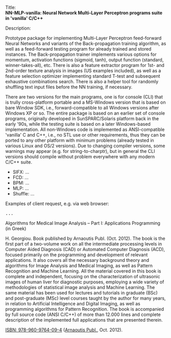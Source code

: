 Title:<br/>
<b>NN-MLP-vanilla: Neural Network Multi-Layer Perceptron programs suite in 'vanilla' C/C++</b>

Description:<br/>
<p>Prototype package for implementing Multi-Layer Perceptron feed-forward Neural Networks and variants of the Back-propagation training algorithm, as well as a feed-forward testing program for already trained and stored instances. The Back-propagation trainer implements various options for momentum, activation functions (sigmoid, tanh), output function (standard, winner-takes-all), etc. There is also a feature extractor program for 1st- and 2nd-order texture analysis in images (US examples included), as well as a feature selection optimizer implementing standard T-test and subsequent exhaustive combinations search. There is also a helper tool for randomly shuffling text input files before the NN training, if necessary.</p>
<p>There are two versions for the main programs, one is for console (CLI) that is trully cross-platform portable and a MS-Windows version that is based on bare Window SDK, i.e., forward-compatible to all Windows versions after Windows XP or so. The entire package is based on an earlier set of console programs, originally developed in SunSPARC/Solaris platform back in the early '90s, while the testing suite is based on a later Windows-based implementation. All non-Windows code is implemented as ANSI-compatible 'vanilla' C and C++, i.e., no STL use or other requirements, thus they can be ported to any other platform with minimum problems (already tested in various Linux and OS/2 versions). Due to changing compiler versions, some warnings may appear (e.g. for string-to-charptr), but in general the CLI versions should compile without problem everywhere with any modern C/C++ suite.</p>
<ul>
  <li>SIFX: ...</li>
  <li>FCD: ...</li>
  <li>BPM: ...</li>
  <li>MLP: ...</li>
  <li>Shuffle: ...</li>
</ul>

Examples of client request, e.g. via web browser:
<pre>
...
</pre>

<p>Algorithms for Medical Image Analysis – Part I: Applications Programming (in Greek)</p>
<p>H. Georgiou. Book published by Arnaoutis Publ. (Oct. 2012). The book is the first part of a two-volume work on all the intermediate processing levels in Computer Aided Diagnosis (CAD) or Automated Computer Diagnosis (ACD), focused primarily on the programming and development of relevant applications. It also covers all the necessary background theory and algorithms for Image Analysis and Medical Imaging, as well as Pattern Recognition and Machine Learning. All the material covered in this book is complete and independent, focusing on the characterization of ultrasonic images of human liver for diagnostic purposes, employing a wide variety of methodologies of statistical image analysis and Machine Learning. The same material has been used for lectures and tutorials in graduate (BSc) and post-graduate (MSc) level courses taught by the author for many years, in relation to Artificial Intelligence and Digital Imaging, as well as programming algorithms for Pattern Recognition. The book is accompanied by full source code (ANSI C/C++) of more than 12.000 lines and complete description of the implemented full applications that are presented therein.</p>
<a href="http://www.ekdoseis-arnaoutis.gr/panepistimiaka/algorithmoi-analysis-iatrikis-eikonas-tomos-a-detail" target="_blank">ISBN: 978-960-9764-09-4</a> (<a href="http://www.ekdoseis-arnaoutis.gr" target="_blank">Arnaoutis Publ.</a>, Oct. 2012).
